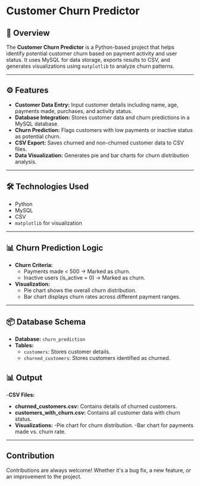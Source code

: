 # Customer Churn Predictor

## 🚀 Overview
The **Customer Churn Predictor** is a Python-based project that helps identify potential customer churn based on payment activity and user status. It uses MySQL for data storage, exports results to CSV, and generates visualizations using `matplotlib` to analyze churn patterns.

---

## ⚙️ Features
- **Customer Data Entry:** Input customer details including name, age, payments made, purchases, and activity status.
- **Database Integration:** Stores customer data and churn predictions in a MySQL database.
- **Churn Prediction:** Flags customers with low payments or inactive status as potential churn.
- **CSV Export:** Saves churned and non-churned customer data to CSV files.
- **Data Visualization:** Generates pie and bar charts for churn distribution analysis.

---

## 🛠️ Technologies Used
- Python
- MySQL
- CSV
- `matplotlib` for visualization

---

## 📊 Churn Prediction Logic
- **Churn Criteria:** 
  - Payments made < 500 → Marked as churn.
  - Inactive users (is_active = 0) → Marked as churn.
- **Visualization:** 
  - Pie chart shows the overall churn distribution.
  - Bar chart displays churn rates across different payment ranges.

---

## 📦 Database Schema
- **Database:** `churn_prediction`
- **Tables:**
  - `customers`: Stores customer details.
  - `churned_customers`: Stores customers identified as churned.
  

## 📊 Output
-**CSV Files:**
- **churned_customers.csv:** Contains details of churned customers.
- **customers_with_churn.csv:** Contains all customer data with churn status.
- **Visualizations:**
   -Pie chart for churn distribution.
   -Bar chart for payments made vs. churn rate.

---

## Contribution

Contributions are always welcome! Whether it's a bug fix, a new feature, or an improvement to the project.
